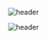 
![header](https://capsule-render.vercel.app/api?type=Waving&color=0:FFD6ED,50:FFA2D6,100:FF82C8&text=Welcome%20to%20Suhyeon%20Github&fontAlign=30&fontSize=30&fontColor=FF82C8&height=100&textY=150)


![header](https://capsule-render.vercel.app/api?text=capsule_render&animation=fadeIn)















